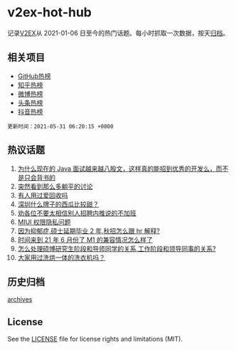 # v2ex-hot-hub

 记录[V2EX](https://www.v2ex.com/)从 2021-01-06 日至今的热门话题。每小时抓取一次数据，按天[归档](archives)。
 
 ## 相关项目

- [GitHub热榜](https://github.com/snaildev/github-hot-hub)
- [知乎热榜](https://github.com/snaildev/zhihu-hot-hub)
- [微博热榜](https://github.com/snaildev/weibo-hot-hub)
- [头条热榜](https://github.com/snaildev/toutiao-hot-hub)
- [抖音热榜](https://github.com/snaildev/douyin-hot-hub)


 `更新时间：2021-05-31 06:20:15 +0800`

## 热议话题

1. [为什么现在的 Java 面试越来越八股文，这样真的能招到优秀的开发么，而不是只会背书的](https://www.v2ex.com/t/780128)
1. [突然看到那么多躺平的讨论](https://www.v2ex.com/t/780189)
1. [有人用过爱回收吗](https://www.v2ex.com/t/780117)
1. [深圳什么牌子的西瓜比较甜？](https://www.v2ex.com/t/780146)
1. [劝各位不要太相信别人招聘内推说的不加班](https://www.v2ex.com/t/780182)
1. [MIUI 权限隐私问题](https://www.v2ex.com/t/780119)
1. [因为抑郁症,硕士延期毕业 2 年,秋招怎么跟 hr 解释?](https://www.v2ex.com/t/780151)
1. [时间来到 21 年 6 月份了 M1 的兼容情况怎么样了](https://www.v2ex.com/t/780130)
1. [怎么处理硕博研究生阶段和导师同学的关系,工作阶段和领导同事的关系?](https://www.v2ex.com/t/780104)
1. [大家用过洗烘一体的洗衣机吗？](https://www.v2ex.com/t/780142)

## 历史归档

[archives](archives)

## License

See the [LICENSE](LICENSE) file for license rights and limitations (MIT).
